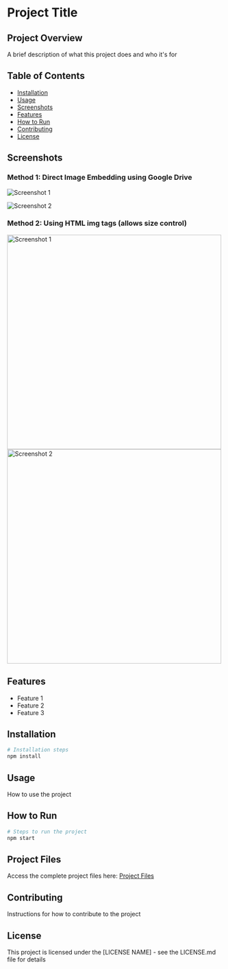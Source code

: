 # Project Title

## Project Overview
A brief description of what this project does and who it's for

## Table of Contents
- [Installation](#installation)
- [Usage](#usage)
- [Screenshots](#screenshots)
- [Features](#features)
- [How to Run](#how-to-run)
- [Contributing](#contributing)
- [License](#license)

## Screenshots

### Method 1: Direct Image Embedding using Google Drive
![Screenshot 1](https://drive.google.com/uc?export=view&id=1-kwWUHHejBJ-rR0gJb2Khq1yRLPbMqtf)

![Screenshot 2](https://drive.google.com/uc?export=view&id=1-m89S44xf8xEoqSfewuMnl_WIcWH1CLt)

### Method 2: Using HTML img tags (allows size control)
<img src="https://drive.google.com/uc?export=view&id=1-kwWUHHejBJ-rR0gJb2Khq1yRLPbMqtf" width="500" alt="Screenshot 1"/>

<img src="https://drive.google.com/uc?export=view&id=1-m89S44xf8xEoqSfewuMnl_WIcWH1CLt" width="500" alt="Screenshot 2"/>

## Features
* Feature 1
* Feature 2
* Feature 3

## Installation
```bash
# Installation steps
npm install
```

## Usage
How to use the project

## How to Run
```bash
# Steps to run the project
npm start
```

## Project Files
Access the complete project files here:
[Project Files](https://drive.google.com/drive/folders/1jF95IyrWqjDbsD6SuImDyvjDsVaif5Pz?usp=drive_link)

## Contributing
Instructions for how to contribute to the project

## License
This project is licensed under the [LICENSE NAME] - see the LICENSE.md file for details

